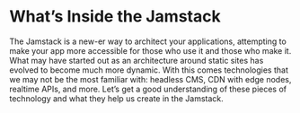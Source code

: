 # What’s Inside the Jamstack

The Jamstack is a new-er way to architect your applications, attempting to make your app more accessible for those who use it and those who make it. What may have started out as an architecture around static sites has evolved to become much more dynamic. With this comes technologies that we may not be the most familiar with: headless CMS, CDN with edge nodes, realtime APIs, and more. Let’s get a good understanding of these pieces of technology and what they help us create in the Jamstack.

